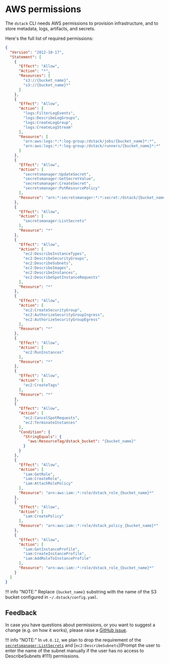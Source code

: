 # AWS permissions

The `dstack` CLI needs AWS permissions to provision infrastructure,
and to store metadata, logs, artifacts, and secrets. 

Here's the full list of required permissions:

```json
{
  "Version": "2012-10-17",
  "Statement": [
    {
      "Effect": "Allow",
      "Action": "*",
      "Resources": [
        "s3://{bucket_name}",
        "s3://{bucket_name}*"
      ]
    },
    {
      "Effect": "Allow",
      "Action": [
        "logs:FilterLogEvents",
        "logs:DescribeLogGroups",
        "logs:CreateLogGroup",
        "logs:CreateLogStream"
      ],
      "Resource": [
        "arn:aws:logs:*:*:log-group:/dstack/jobs/{bucket_name}*:*",
        "arn:aws:logs:*:*:log-group:/dstack/runners/{bucket_name}*:*"
      ]
    },
    {
      "Effect": "Allow",
      "Action": [
        "secretsmanager:UpdateSecret",
        "secretsmanager:GetSecretValue",
        "secretsmanager:CreateSecret",
        "secretsmanager:PutResourcePolicy"
      ],
      "Resource": "arn:*:secretsmanager:*:*:secret:/dstack/{bucket_name}/secrets/*"
    },
    {
      "Effect": "Allow",
      "Action": [
        "secretsmanager:ListSecrets"
      ],
      "Resource": "*"
    },
    {
      "Effect": "Allow",
      "Action": [
        "ec2:DescribeInstanceTypes",
        "ec2:DescribeSecurityGroups",
        "ec2:DescribeSubnets",
        "ec2:DescribeImages",
        "ec2:DescribeInstances",
        "ec2:DescribeSpotInstanceRequests"
      ],
      "Resource": "*"
    },
    {
      "Effect": "Allow",
      "Action": [
        "ec2:CreateSecurityGroup",
        "ec2:AuthorizeSecurityGroupIngress",
        "ec2:AuthorizeSecurityGroupEgress"
      ],
      "Resource": "*"
    },
    {
      "Effect": "Allow",
      "Action": [
        "ec2:RunInstances"
      ],
      "Resource": "*"
    },
    {
      "Effect": "Allow",
      "Action": [
        "ec2:CreateTags"
      ],
      "Resource": "*"
    },
    {
      "Effect": "Allow",
      "Action": [
        "ec2:CancelSpotRequests",
        "ec2:TerminateInstances"
      ],
      "Condition": {
        "StringEquals": {
          "aws:ResourceTag/dstack_bucket": "{bucket_name}"
        }
      }
    },
    {
      "Effect": "Allow",
      "Action": [
        "iam:GetRole",
        "iam:CreateRole",
        "iam:AttachRolePolicy"
      ],
      "Resource": "arn:aws:iam::*:role/dstack_role_{bucket_name}*"
    },
    {
      "Effect": "Allow",
      "Action": [
        "iam:CreatePolicy"
      ],
      "Resource": "arn:aws:iam::*:role/dstack_policy_{bucket_name}*"
    },
    {
      "Effect": "Allow",
      "Action": [
        "iam:GetInstanceProfile",
        "iam:CreateInstanceProfile",
        "iam:AddRoleToInstanceProfile"
      ],
      "Resource": "arn:aws:iam::*:role/dstack_role_{bucket_name}*"
    }
  ]
}
```

!!! info "NOTE:"
    Replace `{bucket_name}` substring with the name of the S3 bucket configured in `~/.dstack/config.yaml`.

## Feedback

In case you have questions about permissions, or you want to suggest a change (e.g. on how it works),
please raise a [GitHub issue](https://github.com/dstackai/dstack/issues).

!!! info "NOTE:"
    In `v0.0.12`, we plan to drop the requirement of
    the [`secretsmanager:ListSecrets`](https://github.com/dstackai/dstack/issues/112) and
    [`ec2:DescribeSubnets`](Prompt the user to enter the name of the subnet manually if the user has no access to
    DescribeSubnets #111) permissions. 

